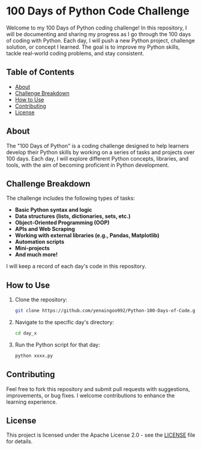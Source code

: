 # 100 Days of Python Code Challenge

Welcome to my 100 Days of Python coding challenge! In this repository, I will be documenting and sharing my progress as I go through the 100 days of coding with Python. Each day, I will push a new Python project, challenge solution, or concept I learned. The goal is to improve my Python skills, tackle real-world coding problems, and stay consistent.

## Table of Contents

- [About](#about)
- [Challenge Breakdown](#challenge-breakdown)
- [How to Use](#how-to-use)
- [Contributing](#contributing)
- [License](#license)

## About

The "100 Days of Python" is a coding challenge designed to help learners develop their Python skills by working on a series of tasks and projects over 100 days. Each day, I will explore different Python concepts, libraries, and tools, with the aim of becoming proficient in Python development.

## Challenge Breakdown

The challenge includes the following types of tasks:
- **Basic Python syntax and logic**
- **Data structures (lists, dictionaries, sets, etc.)**
- **Object-Oriented Programming (OOP)**
- **APIs and Web Scraping**
- **Working with external libraries (e.g., Pandas, Matplotlib)**
- **Automation scripts**
- **Mini-projects**
- **And much more!**

I will keep a record of each day's code in this repository.

## How to Use

1. Clone the repository:
   ```bash
   git clone https://github.com/yenaingoo992/Python-100-Days-of-Code.git

2. Navigate to the specific day's directory:
   ```bash
   cd day_x

3. Run the Python script for that day:
   ```bash
   python xxxx.py

## Contributing
Feel free to fork this repository and submit pull requests with suggestions, improvements, or bug fixes. I welcome contributions to enhance the learning experience.


## License
This project is licensed under the Apache License 2.0 - see the [LICENSE](LICENSE) file for details.